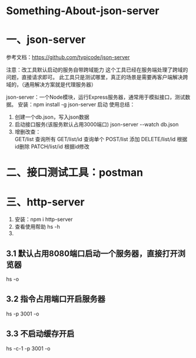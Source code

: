 # Something-About-json-server

# 一、json-server
参考文档：https://github.com/typicode/json-server

注意：改工具默认启动的服务自带跨域能力
     这个工具已经在服务端处理了跨域的问题，直接请求即可。
     此工具只是测试哪里，真正的场景是需要再客户端解决跨域的，（通用解决方案就是代理服务器）

json-server：一个Node模块，运行Express服务器，通常用于模拟接口，测试数据。
安装：npm install -g json-server
启动
使用总结：
1. 创建一个db.json，写入json数据
2. 启动接口服务(该服务默认占用3000端口) json-server --watch db.json
3. 增删改查：  
      GET/list       查询所有
      GET/list/id    查询单个
      POST/list      添加
      DELETE/list/id 根据id删除
      PATCH/list/id  根据id修改


              
# 二、接口测试工具：postman


# 三、http-server
1. 安装：npm i http-server
2. 查看使用帮助 hs -h
3.
 ## 3.1 默认占用8080端口启动一个服务器，直接打开浏览器
 hs -o
 ## 3.2 指令占用端口开启服务器
 hs -p 3001 -o
 ## 3.3 不启动缓存开启
 hs -c-1 -p 3001 -o
